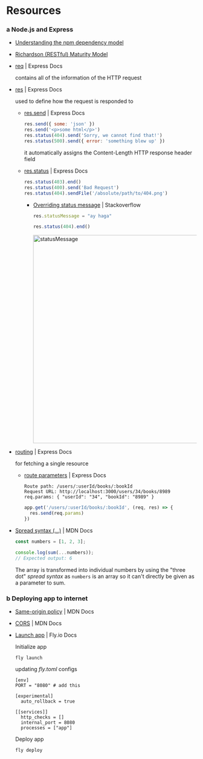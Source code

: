 # Resources

### a Node.js and Express
- [Understanding the npm dependency model](https://lexi-lambda.github.io/blog/2016/08/24/understanding-the-npm-dependency-model/)
- [Richardson (RESTful) Maturity Model](https://martinfowler.com/articles/richardsonMaturityModel.html)
- [req](https://expressjs.com/en/4x/api.html#req) | Express Docs

  contains all of the information of the HTTP request
- [res](https://expressjs.com/en/4x/api.html#res) | Express Docs

  used to define how the request is responded to
  - [res.send](https://expressjs.com/en/4x/api.html#res.send) | Express Docs

    ```js
    res.send({ some: 'json' })
    res.send('<p>some html</p>')
    res.status(404).send('Sorry, we cannot find that!')
    res.status(500).send({ error: 'something blew up' })
    ```
    it automatically assigns the Content-Length HTTP response header field
  - [res.status](https://expressjs.com/en/4x/api.html#res.status) | Express Docs
 
    ```js
    res.status(403).end()
    res.status(400).send('Bad Request')
    res.status(404).sendFile('/absolute/path/to/404.png')
    ```

    - [Overriding status message](https://stackoverflow.com/questions/14154337/how-to-send-a-custom-http-status-message-in-node-express/36507614#36507614) | Stackoverflow

      ```js
      res.statusMessage = "ay haga"
      
      res.status(404).end()
      ```

      <img width="550" alt="statusMessage" src="https://github.com/yousefelassal/fullstackopen/assets/76617202/014543b2-8208-4eb5-b023-1e40ccd6fb8f">

      
    
- [routing](https://expressjs.com/en/guide/routing.html) | Express Docs

  for fetching a single resource
  - [route parameters](https://expressjs.com/en/guide/routing.html#route-parameters) | Express Docs

    ```
    Route path: /users/:userId/books/:bookId
    Request URL: http://localhost:3000/users/34/books/8989
    req.params: { "userId": "34", "bookId": "8989" }
    ```
    
    ```js
    app.get('/users/:userId/books/:bookId', (req, res) => {
      res.send(req.params)
    })
    ```
- [Spread syntax (...)](https://developer.mozilla.org/en-US/docs/Web/JavaScript/Reference/Operators/Spread_syntax) | MDN Docs

  ```js
  const numbers = [1, 2, 3];

  console.log(sum(...numbers));
  // Expected output: 6
  ```
  The array is transformed into individual numbers by using the "three dot" _spread syntax_ as `numbers` is an array so it can't directly be given as a parameter to sum.

### b Deploying app to internet
- [Same-origin policy](https://developer.mozilla.org/en-US/docs/Web/Security/Same-origin_policy) | MDN Docs
- [CORS](https://developer.mozilla.org/en-US/docs/Web/HTTP/CORS) | MDN Docs
- [Launch app](https://fly.io/docs/hands-on/launch-app/) | Fly.io Docs

  Initialize app
  ```
  fly launch
  ```
  updating _fly.toml_ configs
  ```
  [env]
  PORT = "8080" # add this
  
  [experimental]
    auto_rollback = true
  
  [[services]]
    http_checks = []
    internal_port = 8080 
    processes = ["app"]
  ```
  Deploy app
  ```
  fly deploy
  ```
